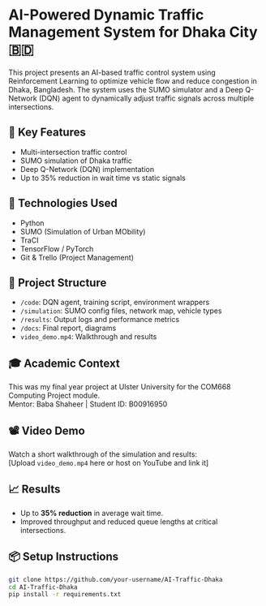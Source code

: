 # AI-Powered Dynamic Traffic Management System for Dhaka City 🇧🇩

This project presents an AI-based traffic control system using Reinforcement Learning to optimize vehicle flow and reduce congestion in Dhaka, Bangladesh. The system uses the SUMO simulator and a Deep Q-Network (DQN) agent to dynamically adjust traffic signals across multiple intersections.

## 🚦 Key Features
- Multi-intersection traffic control
- SUMO simulation of Dhaka traffic
- Deep Q-Network (DQN) implementation
- Up to 35% reduction in wait time vs static signals

## 🧠 Technologies Used
- Python
- SUMO (Simulation of Urban MObility)
- TraCI
- TensorFlow / PyTorch
- Git & Trello (Project Management)

## 📂 Project Structure
- `/code`: DQN agent, training script, environment wrappers
- `/simulation`: SUMO config files, network map, vehicle types
- `/results`: Output logs and performance metrics
- `/docs`: Final report, diagrams
- `video_demo.mp4`: Walkthrough and results

## 🎓 Academic Context
This was my final year project at Ulster University for the COM668 Computing Project module.  
Mentor: Baba Shaheer | Student ID: B00916950

## 📽️ Video Demo
Watch a short walkthrough of the simulation and results:  
[Upload `video_demo.mp4` here or host on YouTube and link it]

## 📈 Results
- Up to **35% reduction** in average wait time.
- Improved throughput and reduced queue lengths at critical intersections.

## 📦 Setup Instructions
```bash
git clone https://github.com/your-username/AI-Traffic-Dhaka
cd AI-Traffic-Dhaka
pip install -r requirements.txt

